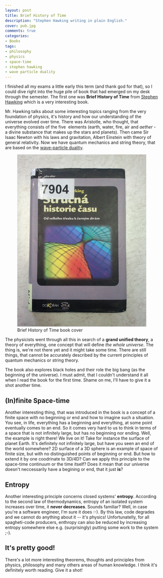 ```yaml
---
layout: post
title: Brief History of Time
description: "Stephen Hawking writing in plain English."
cover: pub.jpg
comments: true
categories:
- Books
tags:
- philosophy
- physics
- space-time
- stephen hawking
- wave particle duality
---
```

I finished all my exams a little early this term (and thank god for that), so
I could dive right into the huge pile of book that had emerged on my desk
through the semester. The first one was **Brief History of Time** from [Stephen
Hawking](http://en.wikipedia.org/wiki/Stephen_Hawking) which is a very
interesting book.

Mr. Hawking talks about some interesting topics ranging from the very
foundation of physics, it's history and how our understanding of the universe
evolved over time. There was Aristotle, who thought, that everything consists
of the five  elements (earth, water, fire, air and _aether_ - a divine
substance that makes up the stars and planets). Then came Sir Isaac Newton with
his laws and gravitation, Albert Einstein with theory of general relativity.
Now we have quantum mechanics and string theory, that are based on the
[wave-particle
duality](http://en.wikipedia.org/wiki/Wave%E2%80%93particle_duality).

<figure class="full">
	<a href="/assets/images/posts/brief-history-of-time.jpg">
        <img src="/assets/images/posts/brief-history-of-time.jpg" alt="Book cover">
    </a>
	<figcaption>
        Brief History of Time book cover
    </figcaption>
</figure>

The physicists went through all this in search of a **grand unified theory**,
a theory of everything, one concept that will define _the whole universe_. The
thing is, we're not there yet and it might take some time. There are still
things, that cannot be accurately described by the current principles of
quantum mechanics or string theory.

The book also explores black holes and their role the big bang (as the
beginning of the universe). I must admit, that I couldn't understand it all
when I read the book for the first time. Shame on me, I'll have to give it a
shot another time.

## (In)finite Space-time

Another interesting thing, that was introduced in the book is a concept of a
finite space with no beginning or end and how to imagine such a situation. You
see, in life, everything has a beginning and everything, at some point
eventually comes to an end. So it comes very hard to us to think in terms of a
space that is not infinitely large, but has no beginning nor ending. Well, the
example is right there! We live on it! Take for instance the surface of planet
Earth. It's definitely not infinitely large, but have you seen an end of the
world somewhere? 2D surface of a 3D sphere is an example of space of finite
size, but with no distinguished points of beginning or end. But how to extend
it by one coodrinate to 3D/4D? Can we apply this principle to the space-time
continuum or the time itself? Does it mean that our universe doesn't
neccessarily have a begining or end, that it just **is**?

## Entropy

Another interesting principle concerns closed systems' **entropy**. According
to the second law of thermodynamics, entropy of an isolated system increases
over time, it **never decreases**. Sounds familiar? Well, in case you're a
software engineer, I'm sure it does :-). By this law, code degrades and we
cannot do anything about it -- it's physics! Unfortunatelly, for all
spagheti-code producers, enthropy can also be reduced by increasing entropy
somewhere else e.g. (surprisingly) putting some work to the system ;-).

## It's pretty good!

There's a lot more interesting theorems, thoughts and principles from physics,
philosophy and many others areas of human knowledge. I think it's definitely
worth reading. Give it a shot!
